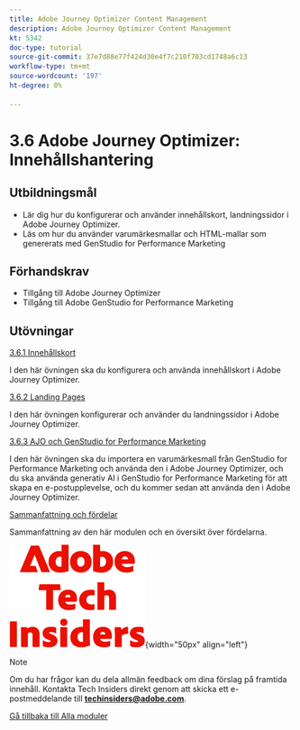 ```yaml
---
title: Adobe Journey Optimizer Content Management
description: Adobe Journey Optimizer Content Management
kt: 5342
doc-type: tutorial
source-git-commit: 37e7d88e77f424d30e4f7c210f703cd1748a6c13
workflow-type: tm+mt
source-wordcount: '197'
ht-degree: 0%

---
```


# 3.6 Adobe Journey Optimizer: Innehållshantering

## Utbildningsmål

- Lär dig hur du konfigurerar och använder innehållskort, landningssidor i Adobe Journey Optimizer.
- Läs om hur du använder varumärkesmallar och HTML-mallar som genererats med GenStudio for Performance Marketing

## Förhandskrav

- Tillgång till Adobe Journey Optimizer
- Tillgång till Adobe GenStudio for Performance Marketing

## Utövningar

[3.6.1 Innehållskort](./ex1.md)

I den här övningen ska du konfigurera och använda innehållskort i Adobe Journey Optimizer.

[3.6.2 Landing Pages](./ex2.md)

I den här övningen konfigurerar och använder du landningssidor i Adobe Journey Optimizer.

[3.6.3 AJO och GenStudio for Performance Marketing](./ex3.md)

I den här övningen ska du importera en varumärkesmall från GenStudio for Performance Marketing och använda den i Adobe Journey Optimizer, och du ska använda generativ AI i GenStudio for Performance Marketing för att skapa en e-postupplevelse, och du kommer sedan att använda den i Adobe Journey Optimizer.

[Sammanfattning och fördelar](./summary.md)

Sammanfattning av den här modulen och en översikt över fördelarna.

![Tech Insiders](./../../../../assets/images/techinsiders.png){width="50px" align="left"}

>[!NOTE]
>
>Om du har frågor kan du dela allmän feedback om dina förslag på framtida innehåll. Kontakta Tech Insiders direkt genom att skicka ett e-postmeddelande till **techinsiders@adobe.com**.

[Gå tillbaka till Alla moduler](./../../../../overview.md)
